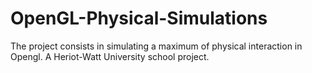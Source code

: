 # OpenGL-Physical-Simulations
 The project consists in simulating a maximum of physical interaction in Opengl. A Heriot-Watt University school project.
